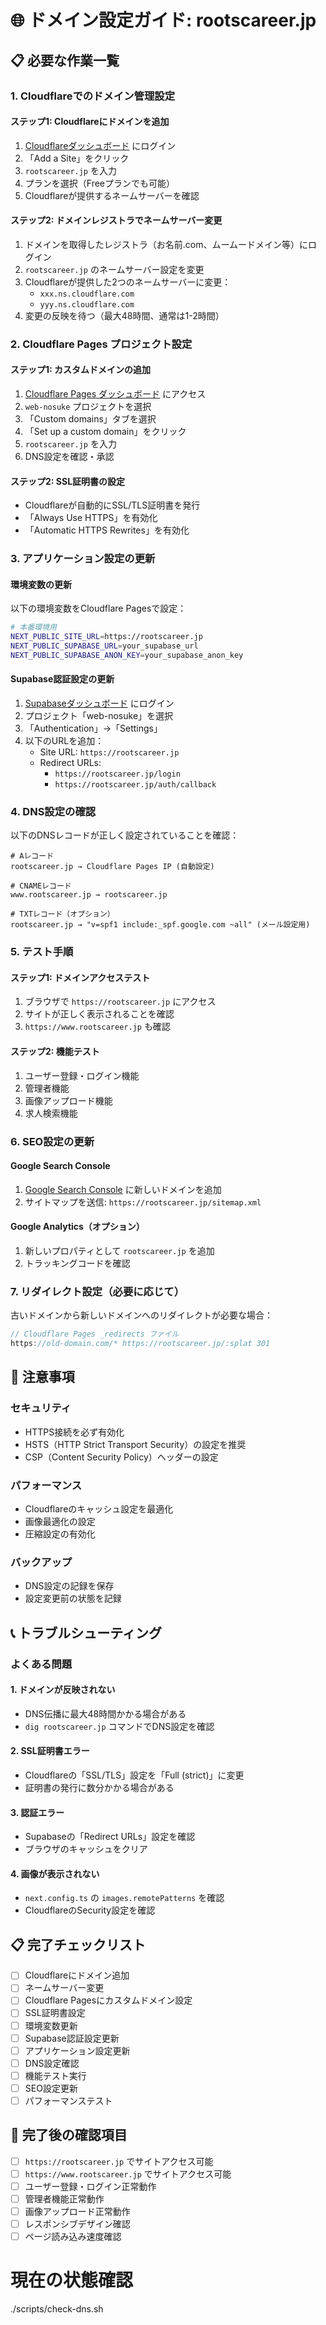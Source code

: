 # 🌐 ドメイン設定ガイド: rootscareer.jp

## 📋 必要な作業一覧

### 1. Cloudflareでのドメイン管理設定

#### ステップ1: Cloudflareにドメインを追加
1. [Cloudflareダッシュボード](https://dash.cloudflare.com) にログイン
2. 「Add a Site」をクリック
3. `rootscareer.jp` を入力
4. プランを選択（Freeプランでも可能）
5. Cloudflareが提供するネームサーバーを確認

#### ステップ2: ドメインレジストラでネームサーバー変更
1. ドメインを取得したレジストラ（お名前.com、ムームードメイン等）にログイン
2. `rootscareer.jp` のネームサーバー設定を変更
3. Cloudflareが提供した2つのネームサーバーに変更：
   - `xxx.ns.cloudflare.com`
   - `yyy.ns.cloudflare.com`
4. 変更の反映を待つ（最大48時間、通常は1-2時間）

### 2. Cloudflare Pages プロジェクト設定

#### ステップ1: カスタムドメインの追加
1. [Cloudflare Pages ダッシュボード](https://dash.cloudflare.com/pages) にアクセス
2. `web-nosuke` プロジェクトを選択
3. 「Custom domains」タブを選択
4. 「Set up a custom domain」をクリック
5. `rootscareer.jp` を入力
6. DNS設定を確認・承認

#### ステップ2: SSL証明書の設定
- Cloudflareが自動的にSSL/TLS証明書を発行
- 「Always Use HTTPS」を有効化
- 「Automatic HTTPS Rewrites」を有効化

### 3. アプリケーション設定の更新

#### 環境変数の更新
以下の環境変数をCloudflare Pagesで設定：

```bash
# 本番環境用
NEXT_PUBLIC_SITE_URL=https://rootscareer.jp
NEXT_PUBLIC_SUPABASE_URL=your_supabase_url
NEXT_PUBLIC_SUPABASE_ANON_KEY=your_supabase_anon_key
```

#### Supabase認証設定の更新
1. [Supabaseダッシュボード](https://app.supabase.com) にログイン
2. プロジェクト「web-nosuke」を選択
3. 「Authentication」→「Settings」
4. 以下のURLを追加：
   - Site URL: `https://rootscareer.jp`
   - Redirect URLs: 
     - `https://rootscareer.jp/login`
     - `https://rootscareer.jp/auth/callback`

### 4. DNS設定の確認

以下のDNSレコードが正しく設定されていることを確認：

```
# Aレコード
rootscareer.jp → Cloudflare Pages IP (自動設定)

# CNAMEレコード
www.rootscareer.jp → rootscareer.jp

# TXTレコード（オプション）
rootscareer.jp → "v=spf1 include:_spf.google.com ~all" (メール設定用)
```

### 5. テスト手順

#### ステップ1: ドメインアクセステスト
1. ブラウザで `https://rootscareer.jp` にアクセス
2. サイトが正しく表示されることを確認
3. `https://www.rootscareer.jp` も確認

#### ステップ2: 機能テスト
1. ユーザー登録・ログイン機能
2. 管理者機能
3. 画像アップロード機能
4. 求人検索機能

### 6. SEO設定の更新

#### Google Search Console
1. [Google Search Console](https://search.google.com/search-console) に新しいドメインを追加
2. サイトマップを送信: `https://rootscareer.jp/sitemap.xml`

#### Google Analytics（オプション）
1. 新しいプロパティとして `rootscareer.jp` を追加
2. トラッキングコードを確認

### 7. リダイレクト設定（必要に応じて）

古いドメインから新しいドメインへのリダイレクトが必要な場合：

```javascript
// Cloudflare Pages _redirects ファイル
https://old-domain.com/* https://rootscareer.jp/:splat 301
```

## 🚨 注意事項

### セキュリティ
- HTTPS接続を必ず有効化
- HSTS（HTTP Strict Transport Security）の設定を推奨
- CSP（Content Security Policy）ヘッダーの設定

### パフォーマンス
- Cloudflareのキャッシュ設定を最適化
- 画像最適化の設定
- 圧縮設定の有効化

### バックアップ
- DNS設定の記録を保存
- 設定変更前の状態を記録

## 📞 トラブルシューティング

### よくある問題

#### 1. ドメインが反映されない
- DNS伝播に最大48時間かかる場合がある
- `dig rootscareer.jp` コマンドでDNS設定を確認

#### 2. SSL証明書エラー
- Cloudflareの「SSL/TLS」設定を「Full (strict)」に変更
- 証明書の発行に数分かかる場合がある

#### 3. 認証エラー
- Supabaseの「Redirect URLs」設定を確認
- ブラウザのキャッシュをクリア

#### 4. 画像が表示されない
- `next.config.ts` の `images.remotePatterns` を確認
- CloudflareのSecurity設定を確認

## 📋 完了チェックリスト

- [ ] Cloudflareにドメイン追加
- [ ] ネームサーバー変更
- [ ] Cloudflare Pagesにカスタムドメイン設定
- [ ] SSL証明書設定
- [ ] 環境変数更新
- [ ] Supabase認証設定更新
- [ ] アプリケーション設定更新
- [ ] DNS設定確認
- [ ] 機能テスト実行
- [ ] SEO設定更新
- [ ] パフォーマンステスト

## 🎯 完了後の確認項目

- [ ] `https://rootscareer.jp` でサイトアクセス可能
- [ ] `https://www.rootscareer.jp` でサイトアクセス可能
- [ ] ユーザー登録・ログイン正常動作
- [ ] 管理者機能正常動作
- [ ] 画像アップロード正常動作
- [ ] レスポンシブデザイン確認
- [ ] ページ読み込み速度確認 

# 現在の状態確認
./scripts/check-dns.sh 